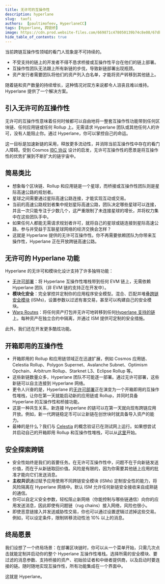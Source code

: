 ```yaml
---
title: 无许可的互操作性
description: hyperlane
slug:  taofi
authors:  [paultimofeev, HyperlaneCC]
tags: [Hyperlane, 跨链桥]
image: https://cdn.prod.website-files.com/669871c478050139b74c8e08/67dba2488f83e96ec3783ef3_1_kBFYvpVDmHeTWtB0dLsx4g.webp
hide_table_of_contents: true
---
```


当前跨链互操作性领域的看门人现象是不可持续的。

- 不受支持的链上的开发者不得不恳求桥接或互操作性平台在他们的链上部署。
- 互操作性团队无法跟上所有新链的步伐，导致新链部署出现瓶颈。
- 资产发行者需要团队将他们的资产列入白名单，才能将资产转移到其他链上。

随着链和资产数量的持续增长，这种情况对双方来说都令人沮丧且难以维持。Hyperlane 提供了一个解决方案。

## 引入无许可的互操作性

无许可的互操作性意味着任何时候都可以自由地将一整套互操作性功能带到任何区块链、任何应用链或任何 Rollup 上。无需请求 Hyperlane 团队或其他任何人的许可，没有人能阻止你。通过 Hyperlane，你可以掌控自己的命运。

这一目标是加速新链的采用，释放更多流动性，并消除当前互操作性中存在的看门人障碍。受到 Cosmos [IBC 协议](https://ibcprotocol.org/documentation/) 设计的启发，无许可互操作性的愿景是将互操作性的优势扩展到不断扩大的链宇宙中。

## 简易类比

- 想象每个区块链、Rollup 和应用链是一个星球，而桥接或互操作性团队则是星际高速公路的规划者。
- 星球之间需要通过星际高速公路连接，才能实现互动或交易。
- 当前的高速公路规划者集中规划星际高速公路，团队决定哪些星球可以连接，并且一次只能专注于少数几个，这严重限制了未连接星球的增长，并将权力集中在这些团队手中。
- 如果任何人都能无需请求规划者许可，就将自己的星球或链连接到星际高速公路，参与并受益于互联星球网络的经济交换会怎样？
- 这就是 Hyperlane 提供的无许可互操作性。你不再需要依赖团队为你带来互操作性，Hyperlane 正在开放跨链高速公路。

## 无许可的 Hyperlane 功能

Hyperlane 的无许可和模块化设计支持了许多独特功能：

- [无许可部署](https://docs.hyperlane.xyz/docs/deploy-hyperlane)：将 Hyperlane 互操作性堆栈带到任何 EVM 链上，无需依赖 Hyperlane 团队（非 EVM 链的支持正在开发中）。
- **模块化安全**：完全掌控并定制你的应用程序安全模型。混合、匹配并堆叠[跨链安全模块](https://docs.hyperlane.xyz/docs/protocol/sovereign-consensus#interchain-security-modules) (ISMs)，设置参数以过滤有害交易，甚至可以构建自己的安全模块。
- [Warp Routes](https://docs.hyperlane.xyz/docs/protocol/warp-routes)：将任何资产打包并无许可地转移到任何[Hyperlane 支持的链](https://docs.hyperlane.xyz/docs/resources/addresses)上。每种资产在独立合约中隔离，并通过 ISM 提供可定制的安全措施。

此外，我们还在开发更多酷炫功能。

## 开箱即用的互操作性

- 开箱即用的 Rollup 和应用链领域正在迅速扩展，例如 Cosmos 应用链、Celestia Rollup、Polygon Supernet、Avalanche Subnet、Optimism Opchain、Arbitrum Rollup、Starknet L3、Eclipse Rollup 等。
- 这些新链数量众多，Hyperlane 团队不可能逐一部署。通过无许可部署，这些新链可以自主连接到 Hyperlane 网络。
- 更令人兴奋的是，Hyperlane 的[无许可部署](https://docs.hyperlane.xyz/docs/deploy-hyperlane)正在演变为一个开箱即用的互操作性堆栈，让你在第一天就能启动新的应用链或 Rollup，并同时具备 Hyperlane 的互操作性和桥接功能。
- 这是一种共生关系，新连接 Hyperlane 的链可以在第一天就向现有跨链应用开放。例如，新一代跨链稳定币可以让新链在创世块时就具备导入资产的能力。
- 最棒的是什么？我们与 [Celestia](https://celestia.org/) 的概念验证已在测试网上运行。如果想尝试并启动自己的开箱即用 Rollup 和互操作性堆栈，可以从[这里](https://docs.hyperlane.xyz/docs/build-with-hyperlane/celestia-+-hyperlane)开始。

## 安全探索跨链

- 安全性始终是我们的首要任务。在无许可互操作性中，问题不在于向新链发送价值，而在于从新链取回价值。风险是有限的，因为你需要其他链上应用的批准才能向它们发送消息。
- **主权共识**通过赋予应用使用不同跨链安全模块 (ISMs) 定制安全性的能力，将风险隔离在 Hyperlane 网络中。默认 ISM 允许任何新链安全接收来自成熟链的通信。
- 你可以自定义安全参数，轻松阻止新网络（你能控制与哪些链通信）向你的应用发送消息，因此即使有问题链（rug chains）接入网络，风险也很小。
- 即使恶意链接入并发送威胁性交易，你也可以通过设置逻辑过滤掉这些交易。例如，可以设定条件，限制转移流动性池 10% 以上的消息。

## 终局愿景

我们设想了一个终局场景：在部署区块链时，你可以从一个菜单开始，只需几次点击就能定制并启动你的整个 Hyperlane 互操作性堆栈。选择所需的安全模块、要过滤的消息参数、支持桥接的资产、初始验证者和中继者提供商，以及启动时要连接的链。随时随地实现互操作性，所有功能集成在一个界面中。

这就是 Hyperlane。